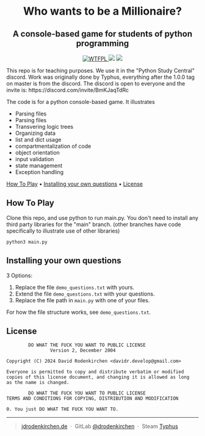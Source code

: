 
<div align="center">
<h1>
Who wants to be a Millionaire?
</h1>
<h2>
A console-based game for students of python programming
</h2>
<p>
  <a href="http://www.wtfpl.net/">
    <img src="https://img.shields.io/badge/licence-WTFPL-green?style=flat" alt="WTFPL">
  </a>
  <a href=https://www.python.org/downloads/""><img src="https://img.shields.io/badge/Python-3.9%20%7C%203.10%20%7C%203.11-blue?style=flat"></a>
  <a href="https://git.jdrodenkirchen.de/drodenkirchen/SuperHelpfulInspectionTerminal/releases">
    <img src="https://img.shields.io/badge/version-1.0.0-orange?style=flat">
  </a>
</p>
</div>
<P>This repo is for teaching purposes.  We use it in the "Python Study Central" discord.
Work was originally done by Typhus, everything after the 1.0.0 tag on master is from
the discord.  The discord is open to everyone and the invite is: https://discord.com/invite/BmKJaqTdRc

<P>The code is for a python console-based game.  It illustrates 

- Parsing files
- Parsing files
- Transvering logic trees
- Organizing data
- list and dict usage
- compartmentalization of code
- object orientation
- input validation
- state management
- Exception handling


<p>
  <a href="#how-to-play">How To Play</a> •
  <a href="#question-install">Installing your own questions</a> •
  <a href="#license">License</a>
</p>

</div>

## How To Play

Clone this repo, and use python to run main.py.  You don't need to install any 
third party libraries for the "main" branch.  (other branches have code specifically
to illustrate use of other libraries)

```shell
python3 main.py
```

## Installing your own questions

3 Options:

1. Replace the file `demo_questions.txt` with yours.
2. Extend the file `demo_questions.txt` with your questions.
3. Replace the file path in `main.py` with one of your files.

For how the file structure works, see `demo_questions.txt`.

## License

```
        DO WHAT THE FUCK YOU WANT TO PUBLIC LICENSE
                Version 2, December 2004

Copyright (C) 2024 David Rodenkirchen <davidr.develop@gmail.com>

Everyone is permitted to copy and distribute verbatim or modified
copies of this license document, and changing it is allowed as long
as the name is changed.

        DO WHAT THE FUCK YOU WANT TO PUBLIC LICENSE
TERMS AND CONDITIONS FOR COPYING, DISTRIBUTION AND MODIFICATION

0. You just DO WHAT THE FUCK YOU WANT TO.
```


---

> [jdrodenkirchen.de](https://jdrodenkirchen.de/) &nbsp;&middot;&nbsp;
> GitLab [@drodenkirchen](https://git.jdrodenkirchen.de/drodenkirchen) &nbsp;&middot;&nbsp;
> Steam [Typhus](https://steamcommunity.com/id/originaltyphus/)